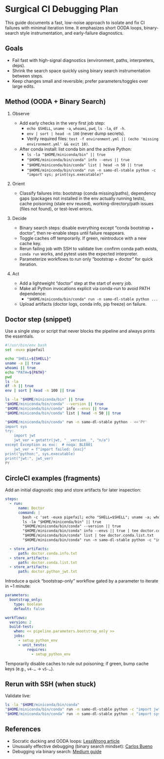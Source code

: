 # Surgical CI Debugging Plan

This guide documents a fast, low-noise approach to isolate and fix CI failures with minimal iteration time. It emphasizes short OODA loops, binary-search style instrumentation, and early-failure diagnostics.

## Goals

- Fail fast with high-signal diagnostics (environment, paths, interpreters, deps).
- Shrink the search space quickly using binary search instrumentation between steps.
- Keep changes small and reversible; prefer parameters/toggles over large edits.

## Method (OODA + Binary Search)

1. Observe
   - Add early checks in the very first job step:
     - `echo $SHELL`, `uname -a`, `whoami`, `pwd`, `ls -la`, `df -h`.
     - `env | sort | head -n 100` (never dump secrets).
     - Verify required files: `test -f environment.yml || (echo 'missing environment.yml' && exit 10)`.
   - After conda install: list conda bin and the active Python:
     - `ls -la "$HOME/miniconda/bin" || true`
     - `"$HOME/miniconda/bin/conda" info --envs || true`
     - `"$HOME/miniconda/bin/conda" list | head -n 50 || true`
     - `"$HOME/miniconda/bin/conda" run -n samo-dl-stable python -c "import sys; print(sys.executable)"`

2. Orient
   - Classify failures into: bootstrap (conda missing/paths), dependency gaps (packages not installed in the env actually running tests), cache poisoning (stale env reused), working-directory/path issues (files not found), or test-level errors.

3. Decide
   - Binary search steps: disable everything except “conda bootstrap + doctor”, then re-enable steps until failure reappears.
   - Toggle caches off temporarily. If green, reintroduce with a new cache key.
   - Rerun failing job with SSH to validate live: confirm conda path exists, `conda run` works, and pytest uses the expected interpreter.
   - Parameterize workflows to run only “bootstrap + doctor” for quick iteration.

4. Act
   - Add a lightweight “doctor” step at the start of every job.
   - Make all Python invocations explicit via conda-run to avoid PATH dependence:
     - `"$HOME/miniconda/bin/conda" run -n samo-dl-stable python ...`
   - Upload artifacts (doctor logs, conda info, pip freeze) on failure.

## Doctor step (snippet)

Use a single step or script that never blocks the pipeline and always prints the essentials.

```bash
#!/usr/bin/env bash
set -euxo pipefail

echo "SHELL=${SHELL}"
uname -a || true
whoami || true
echo "PATH=${PATH}"
pwd
ls -la
df -h || true
env | sort | head -n 100 || true

ls -la "$HOME/miniconda/bin" || true
"$HOME/miniconda/bin/conda" --version || true
"$HOME/miniconda/bin/conda" info --envs || true
"$HOME/miniconda/bin/conda" list | head -n 50 || true

"$HOME/miniconda/bin/conda" run -n samo-dl-stable python - <<'PY'
import sys
try:
    import jwt
    jwt_ver = getattr(jwt, "__version__", "n/a")
except Exception as exc:  # noqa: BLE001
    jwt_ver = f"import failed: {exc}"
print("python:", sys.executable)
print("jwt:", jwt_ver)
PY
```

## CircleCI examples (fragments)

Add an initial diagnostic step and store artifacts for later inspection:

```yaml
steps:
  - run:
      name: Doctor
      command: |
        bash -c 'set -euxo pipefail; echo "SHELL=$SHELL"; uname -a; whoami; pwd; ls -la; df -h || true'
        ls -la "$HOME/miniconda/bin" || true
        "$HOME/miniconda/bin/conda" --version || true
        "$HOME/miniconda/bin/conda" info --envs || true | tee doctor.conda.info.txt
        "$HOME/miniconda/bin/conda" list | tee doctor.conda.list.txt
        "$HOME/miniconda/bin/conda" run -n samo-dl-stable python -c "import sys, jwt; print(sys.executable); print(getattr(jwt, '__version__', 'n/a'))" | tee doctor.python_jwt.txt

  - store_artifacts:
      path: doctor.conda.info.txt
  - store_artifacts:
      path: doctor.conda.list.txt
  - store_artifacts:
      path: doctor.python_jwt.txt
```

Introduce a quick “bootstrap-only” workflow gated by a parameter to iterate in ~1 minute:

```yaml
parameters:
  bootstrap_only:
    type: boolean
    default: false

workflows:
  version: 2
  build-test:
    when: << pipeline.parameters.bootstrap_only >>
    jobs:
      - setup_python_env
      - unit_tests:
          requires:
            - setup_python_env
```

Temporarily disable caches to rule out poisoning; if green, bump cache keys (e.g., `v4-…` → `v5-…`).

## Rerun with SSH (when stuck)

Validate live:

```bash
ls -la "$HOME/miniconda/bin/conda"
"$HOME/miniconda/bin/conda" run -n samo-dl-stable python -c "import jwt; print(jwt.__version__)"
"$HOME/miniconda/bin/conda" run -n samo-dl-stable python -c "import sys; print(sys.executable)"
```

## References

- Socratic ducking and OODA loops: [LessWrong article](https://www.lesswrong.com/s/KAv8z6oJCTxjR8vdR/p/CJGKkTjWLGCwhkjGY)
- Unusually effective debugging (binary search mindset): [Carlos Bueno](https://carlos.bueno.org/2013/09/effective-debugging.html)
- Debugging via binary search: [Medium guide](https://medium.com/codecastpublication/debugging-tools-and-techniques-binary-search-2da5bb4282c7)
